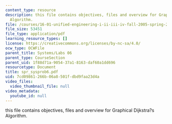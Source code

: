 ```yaml
---
content_type: resource
description: this file contains objectives, files and overview for Graphical Dijkstra?s
  Algorithm.
file: /courses/16-01-unified-engineering-i-ii-iii-iv-fall-2005-spring-2006/7cd09861266b06a8501fdbd9faa23d4a_spr_sysprob6.pdf
file_size: 53451
file_type: application/pdf
learning_resource_types: []
license: https://creativecommons.org/licenses/by-nc-sa/4.0/
ocw_type: OCWFile
parent_title: Systems/Labs 06
parent_type: CourseSection
parent_uid: 1f88d71a-9054-37a1-8163-daf60a1dd696
resourcetype: Document
title: spr_sysprob6.pdf
uid: 7cd09861-266b-06a8-501f-dbd9faa23d4a
video_files:
  video_thumbnail_file: null
video_metadata:
  youtube_id: null
---
```

this file contains objectives, files and overview for Graphical Dijkstra?s Algorithm.